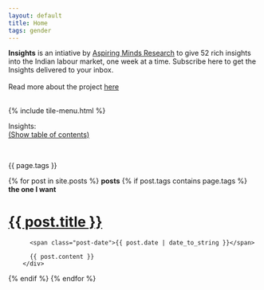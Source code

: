 ```yaml
---
layout: default
title: Home
tags: gender
---
```


<b>Insights</b> is an intiative by <a href='http://research.aspiringminds.com'>Aspiring Minds Research</a> to give 52 rich insights into the Indian labour market, one week at a time. 
Subscribe here to get the Insights delivered to your inbox.
<br><br>
Read more about the project <a href=""> here</a>
<br><br>


{% include tile-menu.html %}

Insights:
<br>
<a id="seeMore" onclick="toggleSeeMore()" href="javascript:void(0);">(Show table of contents)</a>
<br>
<div id="textarea" style="display: none">
<ol>
{% for post in site.posts %}
{% if post.tags contains page.tags %}
<li>
<a href="#{{ post.title }}"> {{ post.title }}  </a>
<br>
</li>
{% endif %}
{% endfor %}
</ol>
</div>
<br>

{{ page.tags }}

<div class="posts">
  {% for post in site.posts %}
  <b>posts</b>
  {% if post.tags contains page.tags %}
        <b>the one I want</b>
        <div class="post">
          <h1 class="post-title">
            <a name="{{ post.title }}"></a>
            <a href="{{ site.url }}{{ post.url }}">
              {{ post.title }}
            </a>
          </h1>

          <span class="post-date">{{ post.date | date_to_string }}</span>

          {{ post.content }}
        </div>
  
  {% endif %}
  {% endfor %}
</div>


